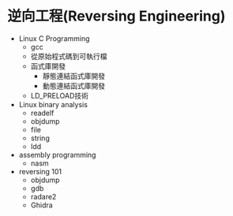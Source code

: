 # 逆向工程(Reversing Engineering)
- Linux C Programming
  - gcc
  - 從原始程式碼到可執行檔
  - 函式庫開發
    - 靜態連結函式庫開發
    - 動態連結函式庫開發
  - LD_PRELOAD技術
- Linux binary analysis
  - readelf
  - objdump
  - file
  - string
  - ldd
- assembly programming
  - nasm
- reversing 101
  - objdump
  - gdb
  - radare2
  - Ghidra
